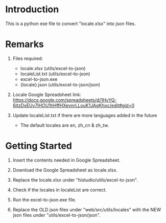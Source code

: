 # Introduction

This is a python exe file to convert "locale.xlsx" into json files.

# Remarks

1. Files required:

   - locale.xlsx (utils/excel-to-json)
   - localeList.txt (utils/excel-to-json)
   - excel-to-json.exe
   - {locale}.json (utils/excel-to-json/json)

2. Locale Google Spreadsheet link: https://docs.google.com/spreadsheets/d/1HvYQ-6itzDxEUv7IHOU1hHffHXevnrLLouK1JAgKhoc/edit#gid=0

3. Update localeList.txt if there are more languages added in the future
   - The default locales are en, zh_cn & zh_tw.

# Getting Started

1. Insert the contents needed in Google Spreadsheet.

2. Download the Google Spreadsheet as locale.xlsx.

3. Replace the locale.xlsx under "histudio/utils/excel-to-json".

4. Check if the locales in localeList are correct.

5. Run the excel-to-json.exe file.

6. Replace the OLD json files under "web/src/utils/locales" with the NEW json files under "utils/excel-to-json/json".
